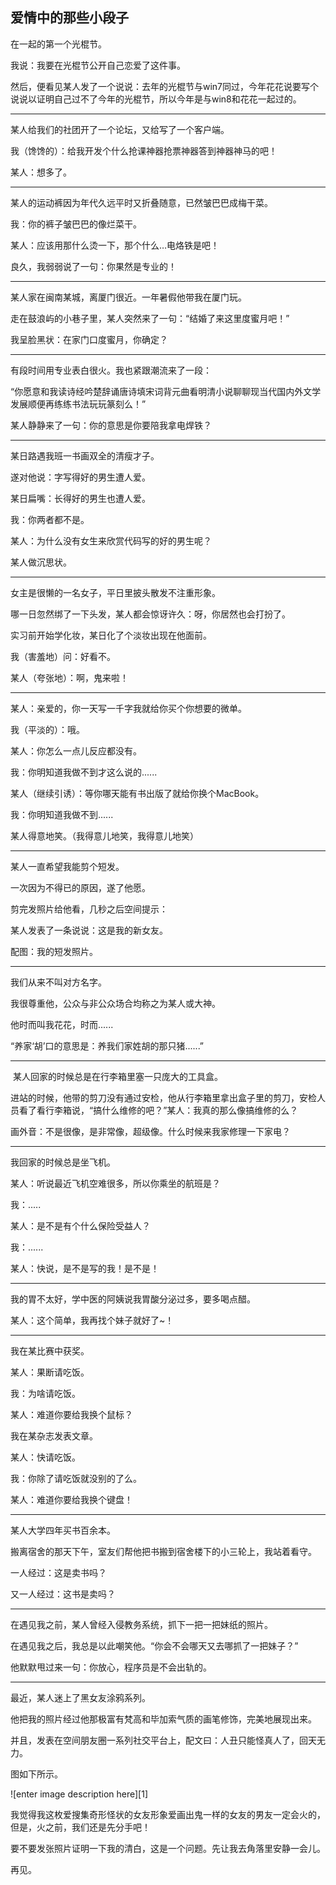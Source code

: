 爱情中的那些小段子
---

在一起的第一个光棍节。

我说：我要在光棍节公开自己恋爱了这件事。

然后，便看见某人发了一个说说：去年的光棍节与win7同过，今年花花说要写个说说以证明自己过不了今年的光棍节，所以今年是与win8和花花一起过的。

------

某人给我们的社团开了一个论坛，又给写了一个客户端。

我（馋馋的）：给我开发个什么抢课神器抢票神器答到神器神马的吧！

某人：想多了。

------

某人的运动裤因为年代久远平时又折叠随意，已然皱巴巴成梅干菜。

我：你的裤子皱巴巴的像烂菜干。

某人：应该用那什么烫一下，那个什么…电烙铁是吧！

良久，我弱弱说了一句：你果然是专业的！

------

某人家在闽南某城，离厦门很近。一年暑假他带我在厦门玩。

走在鼓浪屿的小巷子里，某人突然来了一句：“结婚了来这里度蜜月吧！”

我呈脸黑状：在家门口度蜜月，你确定？

------

有段时间用专业表白很火。我也紧跟潮流来了一段：

“你愿意和我读诗经吟楚辞诵唐诗填宋词背元曲看明清小说聊聊现当代国内外文学发展顺便再练练书法玩玩篆刻么！”

某人静静来了一句：你的意思是你要陪我拿电焊铁？

------

某日路遇我班一书画双全的清瘦才子。

遂对他说：字写得好的男生遭人爱。

某日扁嘴：长得好的男生也遭人爱。

我：你两者都不是。

某人：为什么没有女生来欣赏代码写的好的男生呢？

某人做沉思状。

------

女主是很懒的一名女子，平日里披头散发不注重形象。

哪一日忽然绑了一下头发，某人都会惊讶许久：呀，你居然也会打扮了。

实习前开始学化妆，某日化了个淡妆出现在他面前。

我（害羞地）问：好看不。

某人（夸张地）：啊，鬼来啦！

------

某人：亲爱的，你一天写一千字我就给你买个你想要的微单。

我（平淡的）：哦。

某人：你怎么一点儿反应都没有。

我：你明知道我做不到才这么说的......

某人（继续引诱）：等你哪天能有书出版了就给你换个MacBook。

我：你明知道我做不到......

某人得意地笑。（我得意儿地笑，我得意儿地笑）

------

某人一直希望我能剪个短发。

一次因为不得已的原因，遂了他愿。

剪完发照片给他看，几秒之后空间提示：

某人发表了一条说说：这是我的新女友。

配图：我的短发照片。

------

我们从来不叫对方名字。

我很尊重他，公众与非公众场合均称之为某人或大神。

他时而叫我花花，时而......

“养家‘胡’口的意思是：养我们家姓胡的那只猪......”

------

 某人回家的时候总是在行李箱里塞一只庞大的工具盒。

进站的时候，他带的剪刀没有通过安检，他从行李箱里拿出盒子里的剪刀，安检人员看了看行李箱说，“搞什么维修的吧？”某人：我真的那么像搞维修的么？

画外音：不是很像，是非常像，超级像。什么时候来我家修理一下家电？

------

我回家的时候总是坐飞机。

某人：听说最近飞机空难很多，所以你乘坐的航班是？

我：.....

某人：是不是有个什么保险受益人？

我：......

某人：快说，是不是写的我！是不是！

------

我的胃不太好，学中医的阿姨说我胃酸分泌过多，要多喝点醋。

某人：这个简单，我再找个妹子就好了~！

------

我在某比赛中获奖。

某人：果断请吃饭。

我：为啥请吃饭。

某人：难道你要给我换个鼠标？

我在某杂志发表文章。

某人：快请吃饭。

我：你除了请吃饭就没别的了么。

某人：难道你要给我换个键盘！

------

某人大学四年买书百余本。

搬离宿舍的那天下午，室友们帮他把书搬到宿舍楼下的小三轮上，我站着看守。

一人经过：这是卖书吗？

又一人经过：这书是卖吗？

------

在遇见我之前，某人曾经入侵教务系统，抓下一把一把妹纸的照片。

在遇见我之后，我总是以此嘲笑他。“你会不会哪天又去哪抓了一把妹子？”

他默默甩过来一句：你放心，程序员是不会出轨的。

------

最近，某人迷上了黑女友涂鸦系列。

他把我的照片经过他那极富有梵高和毕加索气质的画笔修饰，完美地展现出来。

并且，发表在空间朋友圈一系列社交平台上，配文曰：人丑只能怪真人了，回天无力。

图如下所示。

![enter image description here][1]



我觉得我这枚爱搜集奇形怪状的女友形象爱画出鬼一样的女友的男友一定会火的，但是，火之前，我们还是先分手吧！

要不要发张照片证明一下我的清白，这是一个问题。先让我去角落里安静一会儿。

再见。

